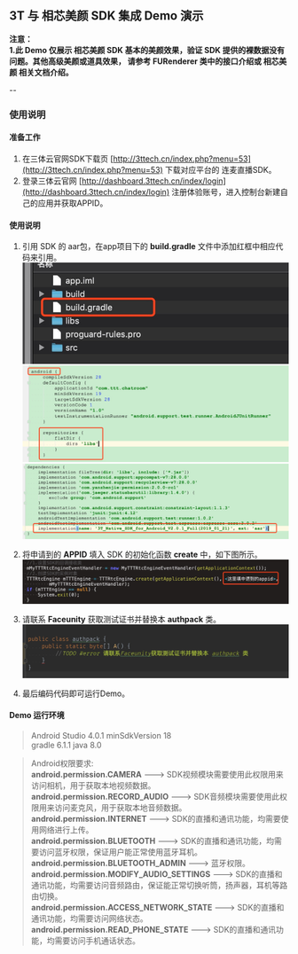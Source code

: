 ## 3T 与 相芯美颜 SDK 集成 Demo 演示

**注意：<br/>
1.此 Demo 仅展示 相芯美颜 SDK 基本的美颜效果，验证 SDK 提供的裸数据没有问题。其他高级美颜或道具效果， 请参考 FURenderer 类中的接口介绍或 相芯美颜 相关文档介绍。**

--
### 使用说明

#### 准备工作
1. 在三体云官网SDK下载页 [http://3ttech.cn/index.php?menu=53](http://3ttech.cn/index.php?menu=53) 下载对应平台的 连麦直播SDK。
2. 登录三体云官网 [http://dashboard.3ttech.cn/index/login](http://dashboard.3ttech.cn/index/login) 注册体验账号，进入控制台新建自己的应用并获取APPID。

#### 使用说明
1. 引用 SDK 的 aar包，在app项目下的 **build.gradle** 文件中添加红框中相应代码来引用。
![](Android_5.jpg) 
![](Android_6.jpg) 
![](Android_7.jpg) 

2. 将申请到的 **APPID** 填入 SDK 的初始化函数 **create** 中，如下图所示。
![](Android_8.jpg)

3. 请联系 **Faceunity** 获取测试证书并替换本 **authpack** 类。
![](Android_9.jpg)
 
4. 最后编码代码即可运行Demo。

#### Demo 运行环境

> Android Studio 4.0.1 
> minSdkVersion 18  
> gradle 6.1.1 
> java 8.0  


>Android权限要求:  
**android.permission.CAMERA** ---> SDK视频模块需要使用此权限用来访问相机，用于获取本地视频数据。  
**android.permission.RECORD_AUDIO** ---> SDK音频模块需要使用此权限用来访问麦克风，用于获取本地音频数据。  
**android.permission.INTERNET** ---> SDK的直播和通讯功能，均需要使用网络进行上传。  
**android.permission.BLUETOOTH** ---> SDK的直播和通讯功能，均需要访问蓝牙权限，保证用户能正常使用蓝牙耳机。  
**android.permission.BLUETOOTH_ADMIN** ---> 蓝牙权限。  
**android.permission.MODIFY\_AUDIO\_SETTINGS** ---> SDK的直播和通讯功能，均需要访问音频路由，保证能正常切换听筒，扬声器，耳机等路由切换。  
**android.permission.ACCESS\_NETWORK\_STATE** ---> SDK的直播和通讯功能，均需要访问网络状态。  
**android.permission.READ\_PHONE\_STATE** ---> SDK的直播和通讯功能，均需要访问手机通话状态。  
